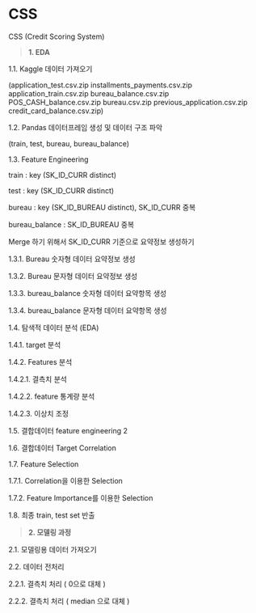 # CSS
CSS (Credit Scoring System)


> **1. EDA**

1.1. Kaggle 데이터 가져오기

(application_test.csv.zip	    installments_payments.csv.zip
application_train.csv.zip	    bureau_balance.csv.zip		    POS_CASH_balance.csv.zip
bureau.csv.zip			    previous_application.csv.zip    credit_card_balance.csv.zip)

1.2. Pandas 데이터프레임 생성 및 데이터 구조 파악

(train, test, bureau, bureau_balance)

1.3. Feature Engineering

train : key (SK_ID_CURR distinct)

test : key (SK_ID_CURR distinct)

bureau : key (SK_ID_BUREAU distinct), SK_ID_CURR 중복

bureau_balance : SK_ID_BUREAU 중복

Merge 하기 위해서 SK_ID_CURR 기준으로 요약정보 생성하기


1.3.1. Bureau 숫자형 데이터 요약정보 생성

1.3.2. Bureau 문자형 데이터 요약정보 생성

1.3.3. bureau_balance 숫자형 데이터 요약항목 생성

1.3.4. bureau_balance 문자형 데이터 요약항목 생성


1.4. 탐색적 데이터 분석 (EDA)


1.4.1. target 분석


1.4.2. Features 분석

1.4.2.1. 결측치 분석

1.4.2.2. feature 통계량 분석

1.4.2.3. 이상치 조정


1.5. 결합데이터 feature engineering 2


1.6. 결합데이터 Target Correlation


1.7. Feature Selection

1.7.1. Correlation을 이용한 Selection

1.7.2. Feature Importance를 이용한 Selection


1.8. 최종 train, test set 반출



> **2. 모델링 과정**

2.1. 모델링용 데이터 가져오기


2.2. 데이터 전처리

2.2.1. 결측치 처리 ( 0으로 대체 )

2.2.2. 결측치 처리 ( median 으로 대체 )






